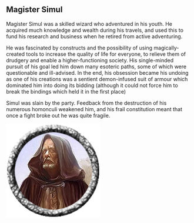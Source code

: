 ## Magister Simul

Magister Simul was a skilled wizard who adventured in his youth. He acquired much knowledge and wealth during his travels, and used this to fund his research and business when he retired from active adventuring. 

He was fascinated by constructs and the possibility of using magically-created tools to increase the quality of life for everyone, to relieve them of drudgery and enable a higher-functioning society. His single-minded pursuit of his goal led him down many esoteric paths, some of which were questionable and ill-advised. In the end, his obsession became his undoing as one of his creations was a sentient demon-infused suit of armour which dominated him into doing its bidding (although it could not force him to break the bindings which held it in the first place)

Simul was slain by the party. Feedback from the destruction of his numerous homonculi weakened him, and his frail constitution meant that once a fight broke out he was quite fragile. 

![tokenimage]

[tokenimage]: /NPCs/NPCArt/Simul.png
